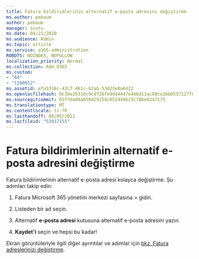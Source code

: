 ```yaml
---
title: Fatura bildirimlerinin alternatif e-posta adresini değiştirme
ms.author: pebaum
author: pebaum
manager: scotv
ms.date: 04/21/2020
ms.audience: Admin
ms.topic: article
ms.service: o365-administration
ROBOTS: NOINDEX, NOFOLLOW
localization_priority: Normal
ms.collection: Adm_O365
ms.custom:
- "64"
- "1200012"
ms.assetid: efa5316c-42c7-461c-b2ab-53d23e0a6d22
ms.openlocfilehash: 0c3be2b31dc9cd726fe9dd4447e4b6d13ac88ce16b0557127f804a86fee3fb10
ms.sourcegitcommit: b5f7da89a650d2915dc652449623c78be6247175
ms.translationtype: MT
ms.contentlocale: tr-TR
ms.lasthandoff: 08/05/2021
ms.locfileid: "53917155"
---
```

# <a name="change-the-alternate-email-address-for-billing-notification"></a>Fatura bildirimlerinin alternatif e-posta adresini değiştirme

Fatura bildirimlerinin alternatif e-posta adresi kolayca değiştirme. Şu adımları takip edin:
  
1. Fatura Microsoft 365 yönetim merkezi sayfasına  \> [](https://go.microsoft.com/fwlink/p/?linkid=853212) gidin.  

2. Listeden bir ad seçin.

3. Alternatif **e-posta adresi** kutusuna alternatif e-posta adresini yazın.

4. **Kaydet'i** seçin ve hepsi bu kadar!

Ekran görüntüleriyle ilgili diğer ayrıntılar ve adımlar için [bkz. Fatura adreslerinizi değiştirme](https://docs.microsoft.com/microsoft-365/commerce/billing-and-payments/change-your-billing-addresses).
  